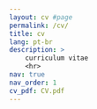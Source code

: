 ```yaml
---
layout: cv #page
permalink: /cv/
title: cv
lang: pt-br
description: >
    curriculum vitae
    <hr>
nav: true
nav_order: 1
cv_pdf: CV.pdf
---
```


<!--- [Alternatively:]

Updated October 2022: [PDF](/assets/pdf/CV.pdf).

-->
